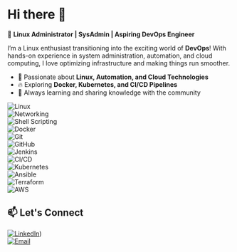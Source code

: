 
# Hi there 👋  

🚀 **Linux Administrator | SysAdmin | Aspiring DevOps Engineer**  

I’m a Linux enthusiast transitioning into the exciting world of **DevOps**! With hands-on experience in system administration, automation, and cloud computing, I love optimizing infrastructure and making things run smoother.  

- 🐧 Passionate about **Linux, Automation, and Cloud Technologies**  
- 🔥 Exploring **Docker, Kubernetes, and CI/CD Pipelines**  
- 📜 Always learning and sharing knowledge with the community

![Linux](https://img.shields.io/badge/Linux-FCC624?style=flat-square&logo=linux&logoColor=black)  
![Networking](https://img.shields.io/badge/Networking-%230077B5.svg?style=flat-square&logo=cisco&logoColor=white)  
![Shell Scripting](https://img.shields.io/badge/Shell_Scripting-%23121011.svg?style=flat-square&logo=gnu-bash&logoColor=white)  
![Docker](https://img.shields.io/badge/Docker-2496ED?style=flat-square&logo=docker&logoColor=white)  
![Git](https://img.shields.io/badge/Git-F05032?style=flat-square&logo=git&logoColor=white)  
![GitHub](https://img.shields.io/badge/GitHub-181717?style=flat-square&logo=github&logoColor=white)  
![Jenkins](https://img.shields.io/badge/Jenkins-D24939?style=flat-square&logo=jenkins&logoColor=white)  
![CI/CD](https://img.shields.io/badge/CI/CD-%230077B5.svg?style=flat-square&logo=githubactions&logoColor=white)  
![Kubernetes](https://img.shields.io/badge/Kubernetes-326CE5?style=flat-square&logo=kubernetes&logoColor=white)  
![Ansible](https://img.shields.io/badge/Ansible-%23EE0000.svg?style=flat-square&logo=ansible&logoColor=white)  
![Terraform](https://img.shields.io/badge/Terraform-7B42BC?style=flat-square&logo=terraform&logoColor=white)  
![AWS](https://img.shields.io/badge/AWS-232F3E?style=flat-square&logo=amazonaws&logoColor=white)  


## 📫 **Let's Connect**
[![LinkedIn](https://img.shields.io/badge/LinkedIn-blue?style=flat-square&logo=linkedin)](https://www.linkedin.com/in/gitanjali-garg-948533141/))   
[![Email](https://img.shields.io/badge/Email-red?style=flat-square&logo=gmail)](mailto:garggitanjali0307@gmail.com)  


